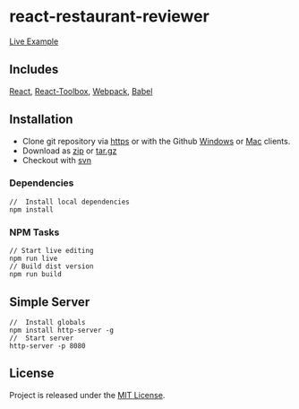 # react-restaurant-reviewer

[example]: https://jdbence.github.io/react-restaurant-reviewer/index.html
[get-zip]: https://github.com/jdbence/react-restaurant-reviewer/archive/master.zip
[get-tgz]: https://github.com/jdbence/react-restaurant-reviewer/archive/master.tar.gz
[clone-http]: https://github.com/jdbence/react-restaurant-reviewer.git
[clone-svn]: https://github.com/jdbence/react-restaurant-reviewer
[clone-ghwin]: github-windows://openRepo/https://github.com/jdbence/react-restaurant-reviewer
[clone-ghmac]: github-mac://openRepo/https://github.com/jdbence/react-restaurant-reviewer
[react]: https://github.com/facebook/react
[react-toolbox]: https://github.com/react-toolbox/react-toolbox
[webpack]: https://github.com/webpack/webpack
[babel]: https://github.com/babel/babel

[Live Example][example]

## Includes
[React][react], [React-Toolbox][react-toolbox], [Webpack][webpack], [Babel][babel]

## Installation

* Clone git repository via [https][clone-http] or with the Github [Windows][clone-ghwin] or [Mac][clone-ghmac] clients.
* Download as [zip][get-zip] or [tar.gz][get-tgz]
* Checkout with [svn][clone-svn]

### Dependencies

```node
//  Install local dependencies
npm install
```
### NPM Tasks
```node
// Start live editing
npm run live
// Build dist version
npm run build
```

## Simple Server

```node
//  Install globals
npm install http-server -g
//  Start server
http-server -p 8080
```

## License

Project is released under the [MIT License](http://opensource.org/licenses/MIT).